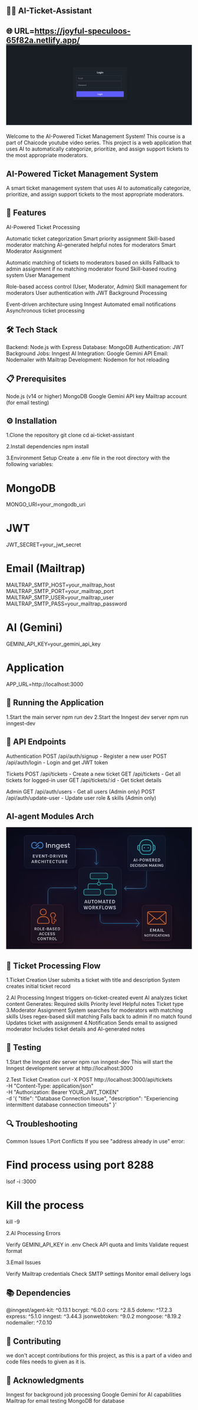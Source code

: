 🎫🤖 AI-Ticket-Assistant
-------------------------------------------
🌐 URL=https://joyful-speculoos-65f82a.netlify.app/
![App UI](https://github.com/Sumnatkumar/full-stack-ai-agent/blob/main/loginpage.png)
-------------------------------------------
Welcome to the AI-Powered Ticket Management System! This course is a part of Chaicode youtube video series. 
This project is a web application that uses AI to automatically categorize, prioritize, and assign support tickets to the most appropriate moderators.

AI-Powered Ticket Management System
------------------------------------------
A smart ticket management system that uses AI to automatically categorize, prioritize, and assign support tickets to the most appropriate moderators.

🚀 Features
------------------------------------------
AI-Powered Ticket Processing

Automatic ticket categorization
Smart priority assignment
Skill-based moderator matching
AI-generated helpful notes for moderators
Smart Moderator Assignment

Automatic matching of tickets to moderators based on skills
Fallback to admin assignment if no matching moderator found
Skill-based routing system
User Management

Role-based access control (User, Moderator, Admin)
Skill management for moderators
User authentication with JWT
Background Processing

Event-driven architecture using Inngest
Automated email notifications
Asynchronous ticket processing

🛠️ Tech Stack
-------------------------------------------------
Backend: Node.js with Express
Database: MongoDB
Authentication: JWT
Background Jobs: Inngest
AI Integration: Google Gemini API
Email: Nodemailer with Mailtrap
Development: Nodemon for hot reloading

📋 Prerequisites
----------------------------------------------------
Node.js (v14 or higher)
MongoDB
Google Gemini API key
Mailtrap account (for email testing)

⚙️ Installation
---------------------------------------------------
1.Clone the repository
git clone <repository-url>
cd ai-ticket-assistant

2.Install dependencies
npm install

3.Environment Setup Create a .env file in the root directory with the following variables:
# MongoDB
MONGO_URI=your_mongodb_uri

# JWT
JWT_SECRET=your_jwt_secret

# Email (Mailtrap)
MAILTRAP_SMTP_HOST=your_mailtrap_host
MAILTRAP_SMTP_PORT=your_mailtrap_port
MAILTRAP_SMTP_USER=your_mailtrap_user
MAILTRAP_SMTP_PASS=your_mailtrap_password

# AI (Gemini)
GEMINI_API_KEY=your_gemini_api_key

# Application
APP_URL=http://localhost:3000

🚀 Running the Application
-----------------------------------
1.Start the main server
  npm run dev
2.Start the Inngest dev server
  npm run inngest-dev

📝 API Endpoints
-------------------------------------
Authentication
  POST /api/auth/signup - Register a new user
  POST /api/auth/login - Login and get JWT token

Tickets
  POST /api/tickets - Create a new ticket
  GET /api/tickets - Get all tickets for logged-in user
  GET /api/tickets/:id - Get ticket details

Admin
  GET /api/auth/users - Get all users (Admin only)
  POST /api/auth/update-user - Update user role & skills (Admin only)

AI-agent Modules Arch
---------------------------------------
![App UI](https://github.com/Sumnatkumar/full-stack-ai-agent/blob/main/merngenai.png)

🔄 Ticket Processing Flow
-----------------------------------------
1.Ticket Creation
  User submits a ticket with title and description
  System creates initial ticket record

2.AI Processing
  Inngest triggers on-ticket-created event
  AI analyzes ticket content
    Generates:
    Required skills
    Priority level
    Helpful notes
    Ticket type
3.Moderator Assignment
  System searches for moderators with matching skills
  Uses regex-based skill matching
  Falls back to admin if no match found
  Updates ticket with assignment
4.Notification
  Sends email to assigned moderator
  Includes ticket details and AI-generated notes

🧪 Testing
---------------------------------------------------------
1.Start the Inngest dev server
  npm run inngest-dev
  This will start the Inngest development server at http://localhost:3000
  
2.Test Ticket Creation
  curl -X POST http://localhost:3000/api/tickets \
  -H "Content-Type: application/json" \
  -H "Authorization: Bearer YOUR_JWT_TOKEN" \
  -d '{
    "title": "Database Connection Issue",
    "description": "Experiencing intermittent database connection timeouts"
  }'

🔍 Troubleshooting
-------------------------------------------------------------
Common Issues
1.Port Conflicts If you see "address already in use" error:

  # Find process using port 8288
  lsof -i :3000
  # Kill the process
  kill -9 <PID>

2.AI Processing Errors

  Verify GEMINI_API_KEY in .env
  Check API quota and limits
  Validate request format

3.Email Issues

  Verify Mailtrap credentials
  Check SMTP settings
  Monitor email delivery logs

📚 Dependencies
------------------------------------------------------
@inngest/agent-kit: ^0.13.1
bcrypt: ^6.0.0
cors: ^2.8.5
dotenv: ^17.2.3
express: ^5.1.0
inngest: ^3.44.3
jsonwebtoken: ^9.0.2
mongoose: ^8.19.2
nodemailer: ^7.0.10

🤝 Contributing
-------------------------------------------------------
we don't accept contributions for this project, as this is a part of a video and code files needs to given as it is.

🙏 Acknowledgments
-------------------------------------------------------
Inngest for background job processing
Google Gemini for AI capabilities
Mailtrap for email testing
MongoDB for database

